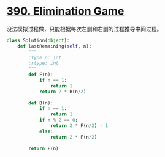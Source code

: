 # [390. Elimination Game](https://leetcode-cn.com/problems/elimination-game/)

没法模拟过程做，只能根据每次左删和右删的过程推导中间过程。

```python
class Solution(object):
    def lastRemaining(self, n):
        """
        :type n: int
        :rtype: int
        """
        def F(n):
            if n == 1:
                return 1
            return 2 * B(n/2)
            
        def B(n):
            if n == 1:
                return 1
            if n % 2 == 0:
                return 2 * F(n/2) - 1
            else:
                return 2 * F(n/2)
        
        return F(n)
```


